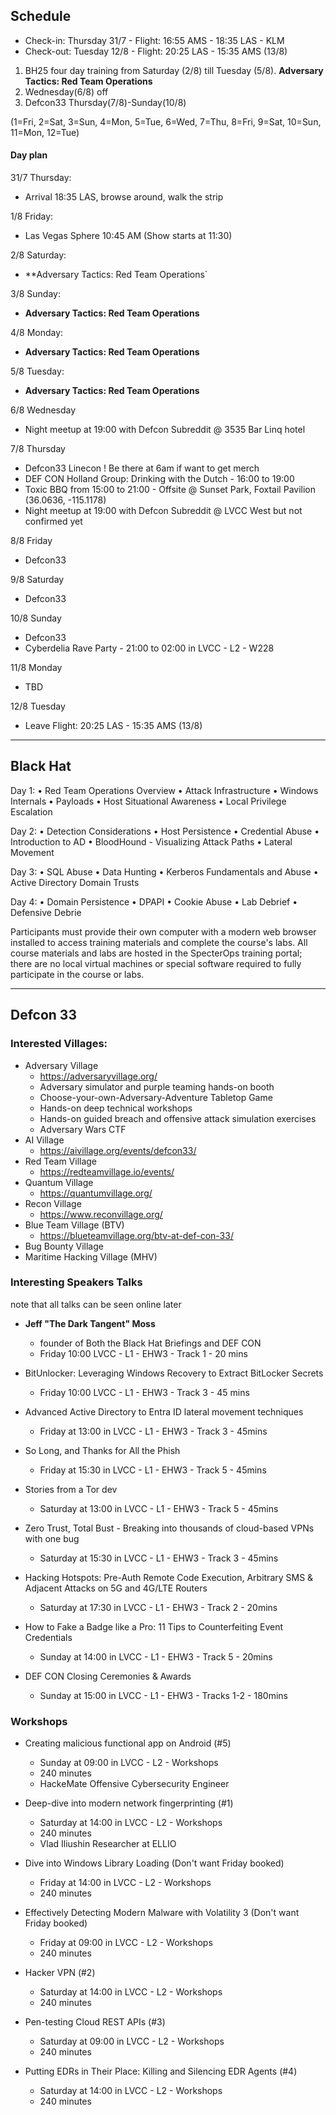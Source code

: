 ## Schedule

- Check-in: Thursday 31/7 - Flight: 16:55 AMS - 18:35 LAS - KLM
- Check-out: Tuesday 12/8 - Flight: 20:25 LAS - 15:35 AMS (13/8)

1. BH25 four day training from Saturday (2/8) till Tuesday (5/8). **Adversary Tactics: Red Team Operations**
2. Wednesday(6/8) off 
3. Defcon33 Thursday(7/8)-Sunday(10/8)

(1=Fri, 2=Sat, 3=Sun, 4=Mon, 5=Tue, 6=Wed, 7=Thu, 8=Fri, 9=Sat, 10=Sun, 11=Mon, 12=Tue)

#### Day plan

31/7 Thursday:
- Arrival 18:35 LAS, browse around, walk the strip

1/8 Friday:
- Las Vegas Sphere 10:45 AM (Show starts at 11:30)

2/8 Saturday:
- **Adversary Tactics: Red Team Operations`

3/8 Sunday:
- **Adversary Tactics: Red Team Operations**
  
4/8 Monday:
- **Adversary Tactics: Red Team Operations**

5/8 Tuesday:
- **Adversary Tactics: Red Team Operations**


6/8 Wednesday
- Night meetup at 19:00 with Defcon Subreddit @ 3535 Bar Linq hotel 

7/8 Thursday 
- Defcon33 Linecon ! Be there at 6am if want to get merch
- DEF CON Holland Group: Drinking with the Dutch - 16:00 to 19:00
- Toxic BBQ from 15:00 to 21:00 - Offsite @ Sunset Park, Foxtail Pavilion (36.0636, -115.1178)
- Night meetup at 19:00 with Defcon Subreddit @ LVCC West but not confirmed yet

8/8 Friday 
- Defcon33

9/8 Saturday 
- Defcon33

10/8 Sunday 
- Defcon33
- Cyberdelia Rave Party - 21:00 to 02:00 in LVCC - L2 - W228

11/8 Monday
- TBD

12/8 Tuesday
- Leave Flight: 20:25 LAS - 15:35 AMS (13/8)


---

## Black Hat

Day 1:
• Red Team Operations Overview
• Attack Infrastructure
• Windows Internals
• Payloads
• Host Situational Awareness
• Local Privilege Escalation

Day 2:
• Detection Considerations
• Host Persistence
• Credential Abuse
• Introduction to AD
• BloodHound - Visualizing Attack Paths
• Lateral Movement

Day 3:
• SQL Abuse
• Data Hunting
• Kerberos Fundamentals and Abuse
• Active Directory Domain Trusts

Day 4:
• Domain Persistence
• DPAPI
• Cookie Abuse
• Lab Debrief
• Defensive Debrie

Participants must provide their own computer with a modern web browser installed to access training materials and complete the course's labs. All course materials and labs are hosted in the SpecterOps training portal; there are no local virtual machines or special software required to fully participate in the course or labs.


---


## Defcon 33

### Interested Villages:

- Adversary Village
	- https://adversaryvillage.org/
	- Adversary simulator and purple teaming hands-on booth
	- Choose-your-own-Adversary-Adventure Tabletop Game
	- Hands-on deep technical workshops
	- Hands-on guided breach and offensive attack simulation exercises
	- Adversary Wars CTF
- AI Village
	- https://aivillage.org/events/defcon33/
- Red Team Village
	- https://redteamvillage.io/events/
- Quantum Village
	- https://quantumvillage.org/
- Recon Village
	- https://www.reconvillage.org/
- Blue Team Village (BTV)
	- https://blueteamvillage.org/btv-at-def-con-33/
- Bug Bounty Village
- Maritime Hacking Village (MHV)


### Interesting Speakers Talks
note that all talks can be seen online later

- **Jeff "The Dark Tangent" Moss**
	- founder of Both the Black Hat Briefings and DEF CON
	- Friday 10:00 LVCC - L1 - EHW3 - Track 1 - 20 mins

- BitUnlocker: Leveraging Windows Recovery to Extract BitLocker Secrets
	- Friday 10:00 LVCC - L1 - EHW3 - Track 3 - 45 mins


- Advanced Active Directory to Entra ID lateral movement techniques
	- Friday at 13:00 in LVCC - L1 - EHW3 - Track 3 - 45mins

- So Long, and Thanks for All the Phish
	- Friday at 15:30 in LVCC - L1 - EHW3 - Track 5 - 45mins

- Stories from a Tor dev
	- Saturday at 13:00 in LVCC - L1 - EHW3 - Track 5 - 45mins

- Zero Trust, Total Bust - Breaking into thousands of cloud-based VPNs with one bug
	- Saturday at 15:30 in LVCC - L1 - EHW3 - Track 3 - 45mins

- Hacking Hotspots: Pre-Auth Remote Code Execution, Arbitrary SMS & Adjacent Attacks on 5G and 4G/LTE Routers
	- Saturday at 17:30 in LVCC - L1 - EHW3 - Track 2 - 20mins

- How to Fake a Badge like a Pro: 11 Tips to Counterfeiting Event Credentials
	- Sunday at 14:00 in LVCC - L1 - EHW3 - Track 5 - 20mins

- DEF CON Closing Ceremonies & Awards
	- Sunday at 15:00 in LVCC - L1 - EHW3 - Tracks 1-2 - 180mins



### Workshops

- Creating malicious functional app on Android (#5)
	- Sunday at 09:00 in LVCC - L2 - Workshops
	- 240 minutes
	- HackeMate Offensive Cybersecurity Engineer

- Deep-dive into modern network fingerprinting (#1)
	- Saturday at 14:00 in LVCC - L2 - Workshops
	- 240 minutes
	- Vlad Iliushin Researcher at ELLIO

- Dive into Windows Library Loading (Don't want Friday booked)
	- Friday at 14:00 in LVCC - L2 - Workshops
	- 240 minutes 

- Effectively Detecting Modern Malware with Volatility 3 (Don't want Friday booked)
	- Friday at 09:00 in LVCC - L2 - Workshops
	- 240 minutes

- Hacker VPN (#2)
	- Saturday at 14:00 in LVCC - L2 - Workshops  
	- 240 minutes

- Pen-testing Cloud REST APIs (#3)
	- Saturday at 09:00 in LVCC - L2 - Workshops 
	- 240 minutes

- Putting EDRs in Their Place: Killing and Silencing EDR Agents (#4)
	- Saturday at 14:00 in LVCC - L2 - Workshops
	- 240 minutes 